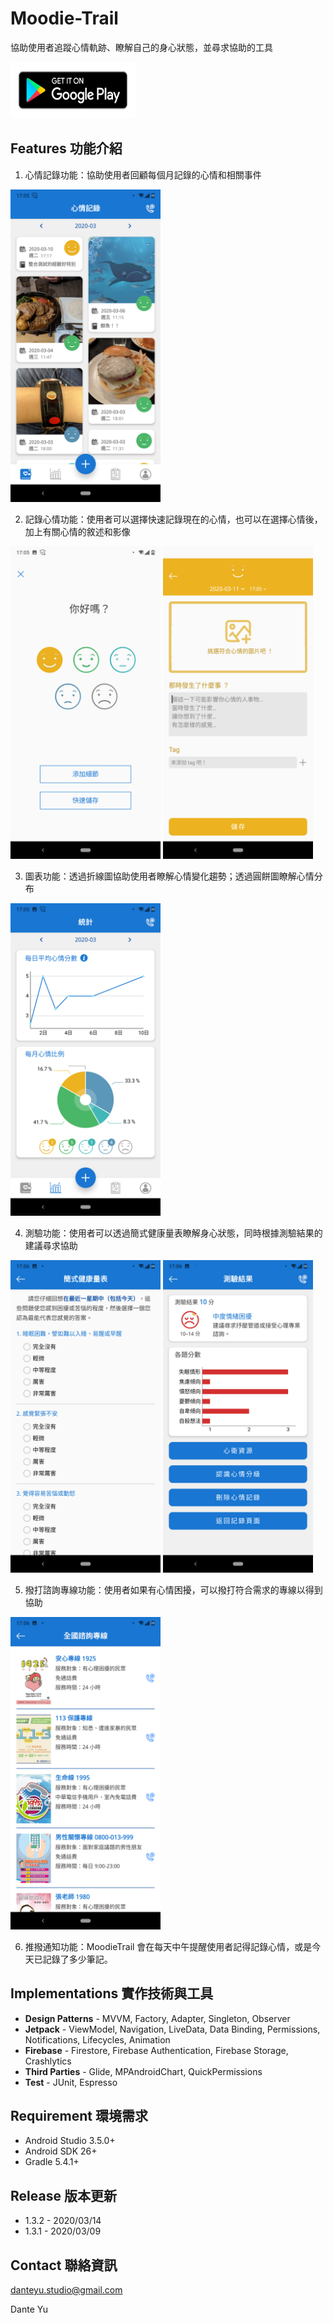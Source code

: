 # Moodie-Trail
協助使用者追蹤心情軌跡、瞭解自己的身心狀態，並尋求協助的工具

[<img width="200" height="90" src="https://github.com/aptx113/Moodie-Trail/blob/master/image_for_readme/google-play-badge.png"/>](https://play.google.com/store/apps/details?id=com.danteyu.studio.moodietrail&hl=zh-TW)

## Features 功能介紹

1. 心情記錄功能：協助使用者回顧每個月記錄的心情和相關事件

<img width="240" height="500" src="https://github.com/aptx113/Moodie-Trail/blob/master/image_for_readme/Screenshot_home_with_notes.png"/>


2. 記錄心情功能：使用者可以選擇快速記錄現在的心情，也可以在選擇心情後，加上有關心情的敘述和影像
<p align="left">
<img width="240" height="500" src="https://github.com/aptx113/Moodie-Trail/blob/master/image_for_readme/Screenshot_record_mood.png"/>
  
<img width="240" height="500" src="https://github.com/aptx113/Moodie-Trail/blob/master/image_for_readme/Screenshot_record_detail.png"/>
</p>


3. 圖表功能：透過折線圖協助使用者瞭解心情變化趨勢；透過圓餅圖瞭解心情分布

<img width="240" height="500" src="https://github.com/aptx113/Moodie-Trail/blob/master/image_for_readme/Screenshot_statistic.png"/>


4. 測驗功能：使用者可以透過簡式健康量表瞭解身心狀態，同時根據測驗結果的建議尋求協助
<p align="left">
<img width="240" height="500" src="https://github.com/aptx113/Moodie-Trail/blob/master/image_for_readme/Screenshot_psy_test.png"/>
<img width="240" height="500" src="https://github.com/aptx113/Moodie-Trail/blob/master/image_for_readme/Screenshot_psy_test_result.png"/>
</p>

5. 撥打諮詢專線功能：使用者如果有心情困擾，可以撥打符合需求的專線以得到協助

<img width="240" height="500" src="https://github.com/aptx113/Moodie-Trail/blob/master/image_for_readme/Screenshot_consultation_call.png"/>

6. 推撥通知功能：MoodieTrail 會在每天中午提醒使用者記得記錄心情，或是今天已記錄了多少筆記。

## Implementations 實作技術與工具
* **Design Patterns** - MVVM, Factory, Adapter, Singleton, Observer
* **Jetpack** - ViewModel, Navigation, LiveData, Data Binding, Permissions, Notifications, Lifecycles, Animation
* **Firebase** - Firestore, Firebase Authentication, Firebase Storage, Crashlytics
* **Third Parties** - Glide, MPAndroidChart, QuickPermissions
* **Test** - JUnit, Espresso

## Requirement 環境需求

* Android Studio 3.5.0+
* Android SDK 26+
* Gradle 5.4.1+

## Release 版本更新

* 1.3.2 - 2020/03/14
* 1.3.1 - 2020/03/09

## Contact 聯絡資訊

<danteyu.studio@gmail.com>

Dante Yu
